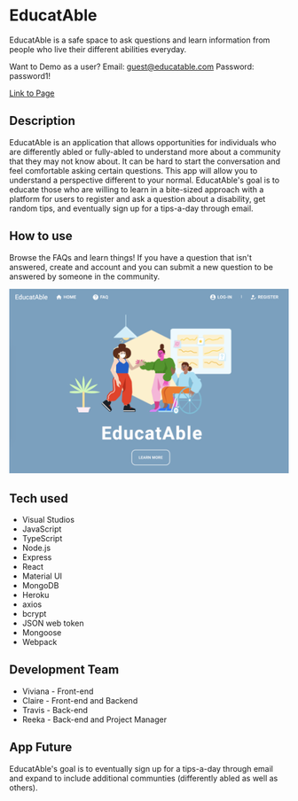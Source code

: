 # EducatAble

EducatAble is a safe space to ask questions and learn information from people who live their different abilities everyday.

Want to Demo as a user?
Email: guest@educatable.com
Password: password1!

[Link to Page](https://educatable.herokuapp.com/)

## Description

EducatAble is an application that allows opportunities for individuals who are differently abled or fully-abled to understand more about a community that they may not know about. It can be hard to start the conversation and feel comfortable asking certain questions. This app will allow you to understand a perspective different to your normal. EducatAble's goal is to educate those who are willing to learn in a bite-sized approach with a platform for users to register and ask a question about a disability, get random tips, and eventually sign up for a tips-a-day through email.

## How to use

Browse the FAQs and learn things! If you have a question that isn't answered, create and account and you can submit a new question to be answered by someone in the community.

![](./public/images/homepage.png)

## Tech used

-   Visual Studios
-   JavaScript
-   TypeScript
-   Node.js
-   Express
-   React
-   Material UI
-   MongoDB
-   Heroku
-   axios
-   bcrypt
-   JSON web token
-   Mongoose
-   Webpack

## Development Team

- Viviana - Front-end
- Claire - Front-end and Backend
- Travis - Back-end
- Reeka - Back-end and Project Manager

## App Future

EducatAble's goal is to eventually sign up for a tips-a-day through email and expand to include additional communties (differently abled as well as others).
